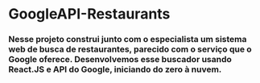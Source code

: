# GoogleAPI-Restaurants

### Nesse projeto construi junto com o especialista um sistema web de busca de restaurantes, parecido com o serviço que o Google oferece. Desenvolvemos esse buscador usando React.JS e API do Google, iniciando do zero à nuvem.
